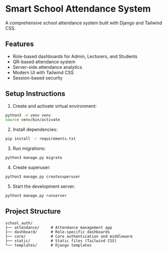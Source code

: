 # Smart School Attendance System

A comprehensive school attendance system built with Django and Tailwind CSS.

## Features

- Role-based dashboards for Admin, Lecturers, and Students
- QR-based attendance system
- Server-side attendance analytics
- Modern UI with Tailwind CSS
- Session-based security

## Setup Instructions

1. Create and activate virtual environment:
```bash
python3 -m venv venv
source venv/bin/activate
```

2. Install dependencies:
```bash
pip install -r requirements.txt
```

3. Run migrations:
```bash
python3 manage.py migrate
```

4. Create superuser:
```bash
python3 manage.py createsuperuser
```

5. Start the development server:
```bash
python3 manage.py runserver
```

## Project Structure

```
school_auth/
├── attendance/     # Attendance management app
├── dashboard/      # Role-specific dashboards
├── core/           # Core authentication and middleware
├── static/         # Static files (Tailwind CSS)
└── templates/      # Django templates
```
